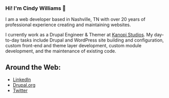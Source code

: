 ### Hi! I'm Cindy Williams 👋

I am a web developer based in Nashville, TN with over 20 years of professional experience creating and maintaining websites.

I currently work as a Drupal Engineer & Themer at [Kanopi Studios](https://kanopi.com). My day-to-day tasks include Drupal and WordPress site building and configuration, custom front-end and theme layer development, custom module development, and the maintenance of existing code.

## Around the Web:
- [LinkedIn](https://www.linkedin.com/in/cindytwilliams)
- [Drupal.org](https://www.drupal.org/u/cindytwilliams)
- [Twitter](https://twitter.com/cindytwilliams)
